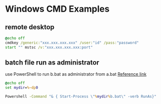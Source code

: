 # Windows CMD Examples

## remote desktop

```cmd
@echo off
cmdkey /generic:"xxx.xxx.xxx.xxx" /user:"id" /pass:"password"
start "" mstsc /v:"xxx.xxx.xxx.xxx:port"
```

## batch file run as administrator

use PowerShell to run b.bat as administrator from a.bat [Reference link](https://stackoverflow.com/a/27479373)

```cmd
@echo off
set mydir=%~dp0

Powershell -Command "& { Start-Process \"%mydir%b.bat\" -verb RunAs}"
```